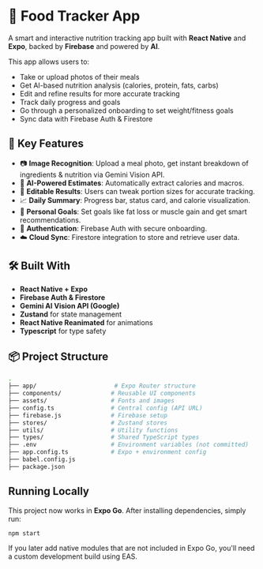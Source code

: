 # 🥗 Food Tracker App

A smart and interactive nutrition tracking app built with **React Native** and **Expo**, backed by **Firebase** and powered by **AI**.

This app allows users to:
- Take or upload photos of their meals
- Get AI-based nutrition analysis (calories, protein, fats, carbs)
- Edit and refine results for more accurate tracking
- Track daily progress and goals
- Go through a personalized onboarding to set weight/fitness goals
- Sync data with Firebase Auth & Firestore

## 📸 Key Features

- 📷 **Image Recognition**: Upload a meal photo, get instant breakdown of ingredients & nutrition via Gemini Vision API.
- 🧠 **AI-Powered Estimates**: Automatically extract calories and macros.
- 📝 **Editable Results**: Users can tweak portion sizes for accurate tracking.
- 📈 **Daily Summary**: Progress bar, status card, and calorie visualization.
- 🎯 **Personal Goals**: Set goals like fat loss or muscle gain and get smart recommendations.
- 🔐 **Authentication**: Firebase Auth with secure onboarding.
- ☁️ **Cloud Sync**: Firestore integration to store and retrieve user data.

## 🛠 Built With

- **React Native + Expo**
- **Firebase Auth & Firestore**
- **Gemini AI Vision API (Google)**
- **Zustand** for state management
- **React Native Reanimated** for animations
- **Typescript** for type safety

## 📦 Project Structure

```bash
.
├── app/                      # Expo Router structure
├── components/              # Reusable UI components
├── assets/                  # Fonts and images
├── config.ts                # Central config (API URL)
├── firebase.js              # Firebase setup
├── stores/                  # Zustand stores
├── utils/                   # Utility functions
├── types/                   # Shared TypeScript types
├── .env                     # Environment variables (not committed)
├── app.config.ts            # Expo + environment config
├── babel.config.js
├── package.json
```

## Running Locally

This project now works in **Expo Go**. After installing dependencies, simply run:

```bash
npm start
```

If you later add native modules that are not included in Expo Go, you'll need a
custom development build using EAS.
